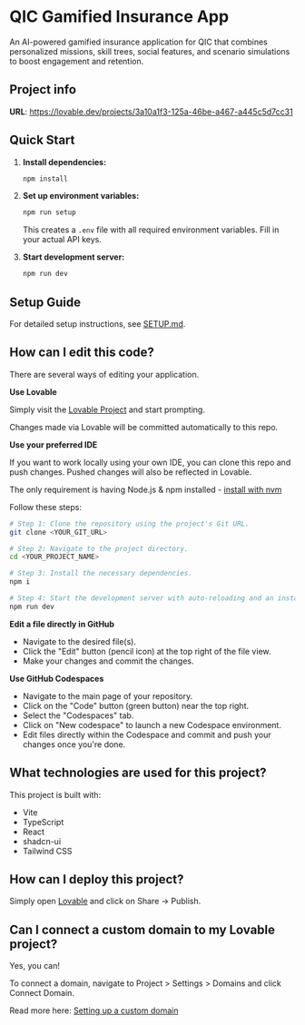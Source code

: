 # QIC Gamified Insurance App

An AI-powered gamified insurance application for QIC that combines personalized missions, skill trees, social features, and scenario simulations to boost engagement and retention.

## Project info

**URL**: https://lovable.dev/projects/3a10a1f3-125a-46be-a467-a445c5d7cc31

## Quick Start

1. **Install dependencies:**
   ```bash
   npm install
   ```

2. **Set up environment variables:**
   ```bash
   npm run setup
   ```
   This creates a `.env` file with all required environment variables. Fill in your actual API keys.

3. **Start development server:**
   ```bash
   npm run dev
   ```

## Setup Guide

For detailed setup instructions, see [SETUP.md](./SETUP.md).

## How can I edit this code?

There are several ways of editing your application.

**Use Lovable**

Simply visit the [Lovable Project](https://lovable.dev/projects/3a10a1f3-125a-46be-a467-a445c5d7cc31) and start prompting.

Changes made via Lovable will be committed automatically to this repo.

**Use your preferred IDE**

If you want to work locally using your own IDE, you can clone this repo and push changes. Pushed changes will also be reflected in Lovable.

The only requirement is having Node.js & npm installed - [install with nvm](https://github.com/nvm-sh/nvm#installing-and-updating)

Follow these steps:

```sh
# Step 1: Clone the repository using the project's Git URL.
git clone <YOUR_GIT_URL>

# Step 2: Navigate to the project directory.
cd <YOUR_PROJECT_NAME>

# Step 3: Install the necessary dependencies.
npm i

# Step 4: Start the development server with auto-reloading and an instant preview.
npm run dev
```

**Edit a file directly in GitHub**

- Navigate to the desired file(s).
- Click the "Edit" button (pencil icon) at the top right of the file view.
- Make your changes and commit the changes.

**Use GitHub Codespaces**

- Navigate to the main page of your repository.
- Click on the "Code" button (green button) near the top right.
- Select the "Codespaces" tab.
- Click on "New codespace" to launch a new Codespace environment.
- Edit files directly within the Codespace and commit and push your changes once you're done.

## What technologies are used for this project?

This project is built with:

- Vite
- TypeScript
- React
- shadcn-ui
- Tailwind CSS

## How can I deploy this project?

Simply open [Lovable](https://lovable.dev/projects/3a10a1f3-125a-46be-a467-a445c5d7cc31) and click on Share -> Publish.

## Can I connect a custom domain to my Lovable project?

Yes, you can!

To connect a domain, navigate to Project > Settings > Domains and click Connect Domain.

Read more here: [Setting up a custom domain](https://docs.lovable.dev/features/custom-domain#custom-domain)
